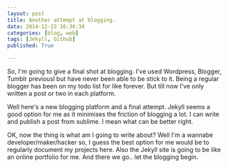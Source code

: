 ```yaml
---
layout: post
title: Another attempt at blogging.
data: 2014-12-22 16:34:34
categories: [blog, web]
tags: [Jekyll, Github]
published: True

---
```


So, I'm going to give a final shot at blogging. 
I've used Wordpress, Blogger, Tumblr previousl but have never been able to be stick to it. Being a regular blogger has been on my todo list for like forever. But till now I've only written a post or two in each platform.


Well here's a new blogging platform and a final attempt. Jekyll seems a good option for me as it minimises the friction of blogging a lot. I can write and publish a post from sublime. I mean what can be better right.


OK, now the thing is what am I going to write about? Well I'm a wannabe developer/maker/hacker so, I guess the best option for me would be to regularly document my projects here. Also the Jekyll site is going to be like an online portfolio for me. And there we go.. let the blogging begin.
